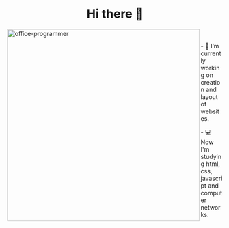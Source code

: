 <h1 align="center">Hi there 👋</h1>

<img align="left" width="450px" src="https://media.tenor.com/h-EStaz3aLEAAAAC/money-computer.gif" alt="office-programmer">
<br>
<p>- 🔭 I’m currently working on creation and layout of websites.</p>

<p>- 💻 Now I'm studying html, css, javascript and computer networks.</p>

